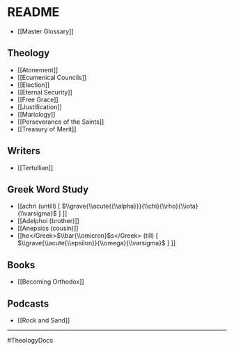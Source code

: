 # README
- [[Master Glossary]]
## Theology
- [[Atonement]]
- [[Ecumenical Councils]]
- [[Election]]
- [[Eternal Security]]
- [[Free Grace]]
- [[Justification]]
- [[Mariology]]
- [[Perseverance of the Saints]]
- [[Treasury of Merit]]
## Writers
- [[Tertullian]]
## Greek Word Study
- [[achri (untill) \[ $\\grave{\\acute{{\\alpha}}}{\\chi}{\\rho}{\\iota}{\\varsigma}$ \] ]]
- [[Adelphoi (brother)]]
- [[Anepsios (cousin)]]
- [[<Greek>he<\/Greek>$\\bar{\\omicron}$<Greek>s<\/Greek> (till) \[ $\\grave{\\acute{\\epsilon}}{\\omega}{\\varsigma}$ \] ]]

## Books
- [[Becoming Orthodox]]

## Podcasts
- [[Rock and Sand]]
---

#TheologyDocs